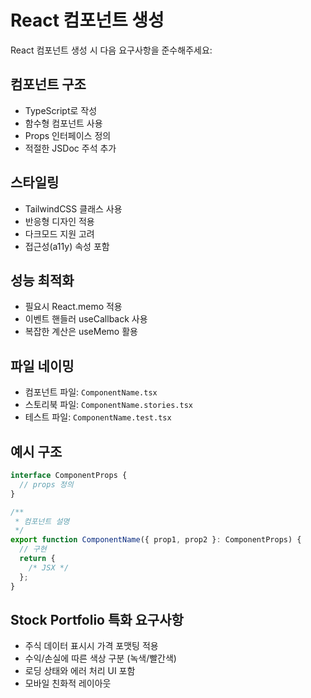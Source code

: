 # React 컴포넌트 생성

React 컴포넌트 생성 시 다음 요구사항을 준수해주세요:

## 컴포넌트 구조

- TypeScript로 작성
- 함수형 컴포넌트 사용
- Props 인터페이스 정의
- 적절한 JSDoc 주석 추가

## 스타일링

- TailwindCSS 클래스 사용
- 반응형 디자인 적용
- 다크모드 지원 고려
- 접근성(a11y) 속성 포함

## 성능 최적화

- 필요시 React.memo 적용
- 이벤트 핸들러 useCallback 사용
- 복잡한 계산은 useMemo 활용

## 파일 네이밍

- 컴포넌트 파일: `ComponentName.tsx`
- 스토리북 파일: `ComponentName.stories.tsx`
- 테스트 파일: `ComponentName.test.tsx`

## 예시 구조

```typescript
interface ComponentProps {
  // props 정의
}

/**
 * 컴포넌트 설명
 */
export function ComponentName({ prop1, prop2 }: ComponentProps) {
  // 구현
  return {
    /* JSX */
  };
}
```

## Stock Portfolio 특화 요구사항

- 주식 데이터 표시시 가격 포맷팅 적용
- 수익/손실에 따른 색상 구분 (녹색/빨간색)
- 로딩 상태와 에러 처리 UI 포함
- 모바일 친화적 레이아웃
